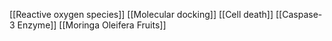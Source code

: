 [[Reactive oxygen species]]
[[Molecular docking]]
[[Cell death]]
[[Caspase-3 Enzyme]]
[[Moringa Oleifera Fruits]]

